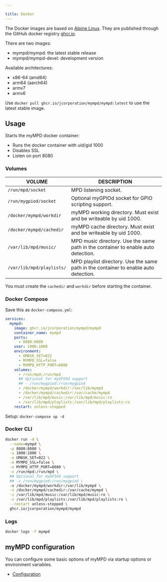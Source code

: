 ```yaml
---

title: Docker
---
```


The Docker images are based on [Alpine Linux](https://alpinelinux.org). They are published through the GitHub docker registry [ghcr.io](https://github.com/jcorporation?tab=packages).

There are two images:

- mympd/mympd: the latest stable release
- mympd/mympd-devel: development version

Available architectures:

- x86-64 (amd64)
- arm64 (aarch64)
- armv7
- armv6

Use `docker pull ghcr.io/jcorporation/mympd/mympd:latest` to use the latest stable image.

## Usage

Starts the myMPD docker container:

- Runs the docker container with uid/gid 1000
- Disables SSL
- Listen on port 8080

### Volumes

| VOLUME | DESCRIPTION |
| ------ | ----------- |
| `/run/mpd/socket` | MPD listening socket. |
| `/run/mygpiod/socket` | Optional myGPIOd socket for GPIO scripting support. |
| `/docker/mympd/workdir` | myMPD working directory. Must exist and be writeable by uid 1000. |
| `/docker/mympd/cachedir` | myMPD cache directory. Must exist and be writeable by uid 1000. |
| `/var/lib/mpd/music/` | MPD music directory. Use the same path in the container to enable auto detection. |
| `/var/lib/mpd/playlists/` | MPD playlist directory. Use the same path in the container to enable auto detection. |


You must create the `cachedir` and `workdir` before starting the container.

### Docker Compose

Save this as `docker-compose.yml`:

```yml
services:
  mympd:
    image: ghcr.io/jcorporation/mympd/mympd
    container_name: mympd
    ports:
      - 8080:8080
    user: 1000:1000
    environment:
      - UMASK_SET=022
      - MYMPD_SSL=false
      - MYMPD_HTTP_PORT=8080
    volumes:
      - /run/mpd:/run/mpd
      ## Optional for myGPIOd support
      ## - /run/mygpiod:/run/mygpiod
      - /docker/mympd/workdir:/var/lib/mympd
      - /docker/mympd/cachedir:/var/cache/mympd
      - /var/lib/mpd/music:/var/lib/mpd/music:ro
      - /var/lib/mpd/playlists:/var/lib/mpd/playlists:ro
    restart: unless-stopped
```

Setup: `docker-compose up -d`

### Docker CLI

```sh
docker run -d \
  --name=mympd \
  -p 8080:8080 \
  -u 1000:1000 \
  -e UMASK_SET=022 \
  -e MYMPD_SSL=false \
  -e MYMPD_HTTP_PORT=8080 \
  -v /run/mpd:/run/mpd \
  ## Optional for myGPIOd support
  ## -v /run/mygpiod:/run/mygpiod \
  -v /docker/mympd/workdir:/var/lib/mympd \
  -v /docker/mympd/cachedir:/var/cache/mympd \
  -v /var/lib/mpd/music:/var/lib/mpd/music:ro \
  -v /var/lib/mpd/playlists:/var/lib/mpd/playlists:ro \
  --restart unless-stopped \
  ghcr.io/jcorporation/mympd/mympd
```

### Logs

```sh
docker logs -f mympd
```

## myMPD configuration

You can configure some basic options of myMPD via startup options or environment variables.

- [Configuration](../020-configuration/index.md)
